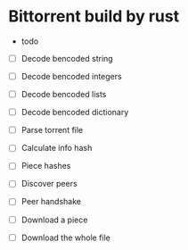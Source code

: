 # Bittorrent build by rust

* todo

* [ ] Decode bencoded string

* [ ] Decode bencoded integers

* [ ] Decode bencoded lists

* [ ] Decode bencoded dictionary

* [ ] Parse torrent file

* [ ] Calculate info hash

* [ ] Piece hashes

* [ ] Discover peers

* [ ] Peer handshake

* [ ] Download a piece

* [ ] Download the whole file
